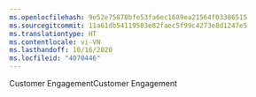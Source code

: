 ```yaml
---
ms.openlocfilehash: 9e52e75878bfe53fa6ec1689ea21564f03386515
ms.sourcegitcommit: 11a61db54119503e82faec5f99c4273e8d1247e5
ms.translationtype: HT
ms.contentlocale: vi-VN
ms.lasthandoff: 10/16/2020
ms.locfileid: "4070446"
---
```

<span data-ttu-id="7ea0e-101">Customer Engagement</span><span class="sxs-lookup"><span data-stu-id="7ea0e-101">Customer Engagement</span></span>